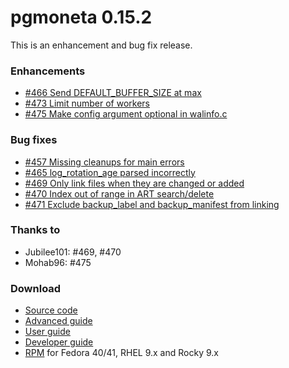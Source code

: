 # pgmoneta 0.15.2

This is an enhancement and bug fix release.

### Enhancements

* [#466 Send DEFAULT_BUFFER_SIZE at max](https://github.com/pgmoneta/pgmoneta/issues/466)
* [#473 Limit number of workers](https://github.com/pgmoneta/pgmoneta/issues/473)
* [#475 Make config argument optional in walinfo.c](https://github.com/pgmoneta/pgmoneta/issues/475)

### Bug fixes

* [#457 Missing cleanups for main errors](https://github.com/pgmoneta/pgmoneta/issues/457)
* [#465 log_rotation_age parsed incorrectly](https://github.com/pgmoneta/pgmoneta/issues/465)
* [#469 Only link files when they are changed or added](https://github.com/pgmoneta/pgmoneta/issues/469)
* [#470 Index out of range in ART search/delete](https://github.com/pgmoneta/pgmoneta/issues/470)
* [#471 Exclude backup_label and backup_manifest from linking](https://github.com/pgmoneta/pgmoneta/issues/471)

### Thanks to

* Jubilee101: #469, #470
* Mohab96: #475

### Download

* [Source code](https://github.com/pgmoneta/pgmoneta/releases/download/0.15.2/pgmoneta-0.15.2.tar.gz)
* [Advanced guide](https://github.com/pgmoneta/pgmoneta/releases/download/0.15.2/pgmoneta-advanced.pdf)
* [User guide](https://github.com/pgmoneta/pgmoneta/releases/download/0.15.2/pgmoneta-user-guide.pdf)
* [Developer guide](https://github.com/pgmoneta/pgmoneta/releases/download/0.15.2/pgmoneta-dev-guide.pdf)
* [RPM](https://yum.postgresql.org) for Fedora 40/41, RHEL 9.x and Rocky 9.x
